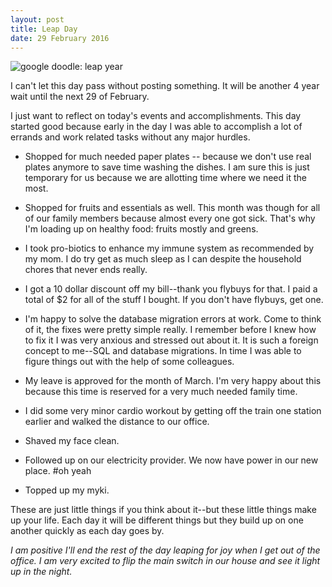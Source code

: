 ```yaml
---
layout: post
title: Leap Day
date: 29 February 2016
---
```


![google doodle: leap year](https://www.google.com.au/logos/doodles/2016/leap-year-2016-5690429188079616-hp.gif "google doodle: leap year")

I can't let this day pass without posting something. It will be another 4 year wait until the next 29 of February. 

I just want to reflect on today's events and accomplishments. This day started good because early in the day I was able to accomplish a lot of errands and work related tasks without any major hurdles. 

* Shopped for much needed paper plates -- because we don't use real plates anymore to save time washing the dishes. I am sure this is just temporary for us because we are allotting time where we need it the most.

* Shopped for fruits and essentials as well. This month was though for all of our family members because almost every one got sick. That's why I'm loading up on healthy food: fruits mostly and greens. 

* I took pro-biotics to enhance my immune system as recommended by my mom. I do try get as much sleep as I can despite the household chores that never ends really.

* I got a 10 dollar discount off my bill--thank you flybuys for that. I paid a total of $2 for all of the stuff I bought. If you don't have flybuys, get one.

* I'm happy to solve the database migration errors at work. Come to think of it, the fixes were pretty simple really. I remember before I knew how to fix it I was very anxious and stressed out about it. It is such a foreign concept to me--SQL and database migrations. In time I was able to figure things out with the help of some colleagues.

* My leave is approved for the month of March. I'm very happy about this because this time is reserved for a very much needed family time.

* I did some very minor cardio workout by getting off the train one station earlier and walked the distance to our office. 

* Shaved my face clean.

* Followed up on our electricity provider. We now have power in our new place. #oh yeah

* Topped up my myki.

These are just little things if you think about it--but these little things make up your life. Each day it will be different things but they build up on one another quickly as each day goes by. 

*I am positive I'll end the rest of the day leaping for joy when I get out of the office. I am very excited to flip the main switch in our house and see it light up in the night.*

